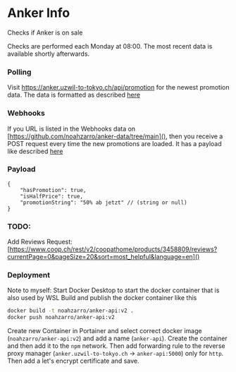 # Anker Info
Checks if Anker is on sale

Checks are performed each Monday at 08:00. The most recent data is available shortly afterwards.

### Polling
Visit https://anker.uzwil-to-tokyo.ch/api/promotion for the newest promotion data. The data is formatted as described [here](#payload)

### Webhooks
If you URL is listed in the Webhooks data on [https://github.com/noahzarro/anker-data/tree/main](), then you receive a POST request every time the new promotions are loaded. It has a payload like described [here](#payload)

### Payload

```jsonc
{
    "hasPromotion": true,
    "isHalfPrice": true,
    "promotionString": "50% ab jetzt" // (string or null)
}
```

### TODO:
Add Reviews Request:
[https://www.coop.ch/rest/v2/coopathome/products/3458809/reviews?currentPage=0&pageSize=20&sort=most_helpful&language=en]()

### Deployment
Note to myself:
Start Docker Desktop to start the docker container that is also used by WSL
Build and publish the docker container like this
```bash
docker build -t noahzarro/anker-api:v2 .
docker push noahzarro/anker-api:v2
```
Create new Container in Portainer and select correct docker image (`noahzarro/anker-api:v2`) and add a name (`anker-api`). Create the container and then add it to the `npm` network. Then add forwarding rule to the reverse proxy manager (`anker.uzwil-to-tokyo.ch` -> `anker-api:5000`) only for `http`. Then add a let's encrypt certificate and save.